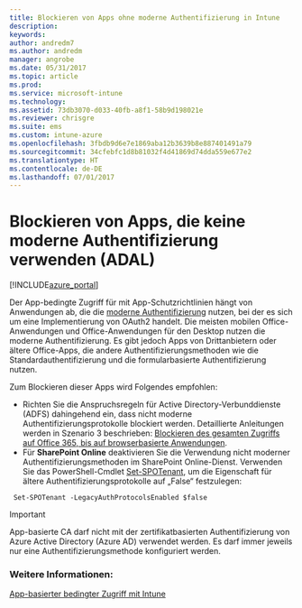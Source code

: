 ```yaml
---
title: Blockieren von Apps ohne moderne Authentifizierung in Intune
description: 
keywords: 
author: andredm7
ms.author: andredm
manager: angrobe
ms.date: 05/31/2017
ms.topic: article
ms.prod: 
ms.service: microsoft-intune
ms.technology: 
ms.assetid: 73db3070-d033-40fb-a8f1-58b9d198021e
ms.reviewer: chrisgre
ms.suite: ems
ms.custom: intune-azure
ms.openlocfilehash: 3fbdb9d6e7e1869aba12b3639b8e887401491a79
ms.sourcegitcommit: 34cfebfc1d8b81032f4d41869d74dda559e677e2
ms.translationtype: HT
ms.contentlocale: de-DE
ms.lasthandoff: 07/01/2017
---
```

# <a name="block-apps-that-do-not-use-modern-authentication-adal"></a>Blockieren von Apps, die keine moderne Authentifizierung verwenden (ADAL)

[!INCLUDE[azure_portal](./includes/azure_portal.md)]

Der App-bedingte Zugriff für mit App-Schutzrichtlinien hängt von Anwendungen ab, die die [moderne Authentifizierung](https://support.office.com/article/Using-Office-365-modern-authentication-with-Office-clients-776c0036-66fd-41cb-8928-5495c0f9168a) nutzen, bei der es sich um eine Implementierung von OAuth2 handelt. Die meisten mobilen Office-Anwendungen und Office-Anwendungen für den Desktop nutzen die moderne Authentifizierung. Es gibt jedoch Apps von Drittanbietern oder ältere Office-Apps, die andere Authentifizierungsmethoden wie die Standardauthentifizierung und die formularbasierte Authentifizierung nutzen.

Zum Blockieren dieser Apps wird Folgendes empfohlen:

* Richten Sie die Anspruchsregeln für Active Directory-Verbunddienste (ADFS) dahingehend ein, dass nicht moderne Authentifizierungsprotokolle blockiert werden. Detaillierte Anleitungen werden in Szenario 3 beschrieben: [Blockieren des gesamten Zugriffs auf Office 365, bis auf browserbasierte Anwendungen](https://technet.microsoft.com/library/dn592182.aspx).
* Für **SharePoint Online** deaktivieren Sie die Verwendung nicht moderner Authentifizierungsmethoden im SharePoint Online-Dienst. Verwenden Sie das PowerShell-Cmdlet [Set-SPOTenant](https://technet.microsoft.com/library/fp161390.aspx), um die Eigenschaft für ältere Authentifizierungsprotokolle auf „False“ festzulegen:

```
 Set-SPOTenant -LegacyAuthProtocolsEnabled $false

```


>[!IMPORTANT]
>App-basierte CA darf nicht mit der zertifikatbasierten Authentifizierung von Azure Active Directory (Azure AD) verwendet werden. Es darf immer jeweils nur eine Authentifizierungsmethode konfiguriert werden.

### <a name="see-also"></a>Weitere Informationen:
[App-basierter bedingter Zugriff mit Intune](app-based-conditional-access-intune.md)
